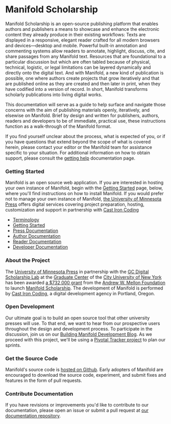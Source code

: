 # Manifold Scholarship

Manifold Scholarship is an open-source publishing platform that enables authors and publishers a means to showcase and enhance the electronic content they already produce in their existing workflows: Texts are displayed in a responsive, elegant reader crafted for all modern browsers and devices—desktop and mobile. Powerful built-in annotation and commenting systems allow readers to annotate, highlight, discuss, cite, and share passages from any Manifold text. Resources that are foundational to a particular discussion but which are often tabled because of physical, technical, logistic, or legal limitations can be layered dynamically and directly onto the digital text. And with Manifold, a new kind of publication is possible, one where authors create projects that grow iteratively and that are published online as they are created and then later in print, when they have codified into a version of record. In short, Manifold transforms scholarly publications into living digital works.

This documentation will serve as a guide to help surface and navigate those concerns with the aim of publishing materials openly, iteratively, and elsewise on Manifold. Brief by design and written for publishers, authors, readers and developers to be of immediate, practical use, these instructions function as a walk-through of the Manifold format. 

If you find yourself unclear about the process, what is expected of you, or if you have questions that extend beyond the scope of what is covered herein, please contact your editor or the Manifold team for assistance specific to your situation. For additional information on how to obtain support, please consult the [getting help](/contents/developers/getting_help.md) documentation page.

### Getting Started

Manifold is an open source web application. If you are interested in hosting your own instance of Manifold, begin with the [Getting Started](/contents/getting_started/README.md) page, below, where you'll find instructions on how to install Manifold. If you would prefer not to manage your own instance of Manifold, [the University of Minnesota Press](https://www.upress.umn.edu/) offers digital services covering project preparation, hosting, customization and support in partnership with [Cast Iron Coding](http://castironcoding.com)

* [Terminology](contents/reference/terminology.md)
* [Getting Started](contents/getting_started/README.md)
* [Press Documentation](contents/presses/README.md)
* [Author Documentation](contents/authors/README.md)
* [Reader Documentation](contents/readers/README.md)
* [Developer Documentation](contents/developers/README.md)

### About the Project

The [University of Minnesota Press](https://www.upress.umn.edu) in partnership with the [GC Digital Scholarship Lab](https://gcdsl.commons.gc.cuny.edu/) at the [Graduate Center](http://www.gc.cuny.edu/Home) of the [City University of New York](http://cuny.edu) has been awarded [a $732,000 grant](https://mellon.org/grants/grants-database/grants/university-of-minnesota-at-twin-cities/11500644/) from the [Andrew W. Mellon Foundation](https://mellon.org) to launch [Manifold Scholarship](http://manifold.umn.edu/about/). The development of Manifold is performed by [Cast Iron Coding](http://castironcoding.com), a digital development agency in Portland, Oregon.

### Open Development

Our ultimate goal is to build an open source tool that other university presses will use. To that end, we want to hear from our prospective users throughout the design and development process. To participate in the discussion, join us on our [Building Manifold Development Blog](http://manifold.umn.edu). As we proceed with this project, we'll be using a [Pivotal Tracker project](https://www.pivotaltracker.com/n/projects/1457560) to plan our sprints.

### Get the Source Code

Manifold's source code is [hosted on Github](https://github.com/manifoldscholar/manifold). Early adopters of Manifold are encouraged to download the source code, experiment, and submit fixes and features in the form of pull requests.

### Contribute Documentation

If you have revisions or improvements you'd like to contribute to our documentation, please open an issue or submit a pull request at [our documentation repository](https://github.com/ManifoldScholar/manifold-docs).
